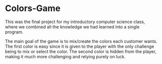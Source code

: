 # Colors-Game
This was the final project for my introductory computer science class, where we combined all the knowledge we had learned into a single program.

The main goal of the game is to mix/create the colors each customer wants. The first color is easy since it is given to the player with the only challenge being to mix or select the color. The second color is hidden from the player, making it much more challenging and relying purely on luck. 
